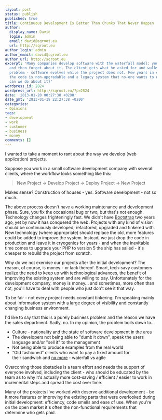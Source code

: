 ```yaml
---
layout: post
status: publish
published: true
title: Continuous Development Is Better Than Chunks That Never Happen
author:
  display_name: David
  login: admin
  email: david@sqroot.eu
  url: http://sqroot.eu
author_login: admin
author_email: david@sqroot.eu
author_url: http://sqroot.eu
excerpt: 'Many companies develop software with the waterfall model: you do it once
  and then forget about it. The client gets what he asked for and walks away. The
  problem - software evolves while the project does not. Few years in cryogenics and
  the code is non-upgradable and a legacy system that no-one wants to use. So what
  can we do about it?'
wordpress_id: 2824
wordpress_url: http://sqroot.eu/?p=2824
date: '2013-01-20 00:27:38 +0200'
date_gmt: '2013-01-19 22:27:38 +0200'
categories:
- Opinions
tags:
- development
- work
- customer
- business
- money
comments: []
---
```

<p>I wanted to take a moment to rant about the way we develop (web application) projects.</p>
<p>Suppose you work in a small software development company with several clients, where the workflow looks something like this:</p>
<blockquote><p>New Project -&gt; Develop Project -&gt; Deploy Project -&gt; New Project</p></blockquote>
<p>Makes sense? Construction of houses - yes. Software development - not so much.</p>
<p>The above process doesn't have a working maintenance and development phase. Sure, you fix the occasional bug or two, but that's not enough. Technology changes frighteningly fast. We didn't have <a title="Twitter Bootstrap Website" href="twitter.github.com/bootstrap">Bootstrap</a> two years ago, yet by now it has conquered the web. Projects with any kind of vision should be continuously developed, refactored, upgraded and tinkered with. New technology (where appropriate) should replace the old, more features could be added to improve the system. Instead, we just drop the code in production and leave it in cryogenics for years - and when the inevitable time comes to upgrade your PHP to version 5 the ship has sailed - it's cheaper to rebuild the project from scratch.<a id="more"></a><a id="more-2824"></a></p>
<p>Why do we not exercise our projects after the initial development? The reason, of course, is money - or lack thereof. Smart, tech-savy customers realize the need to keep up with technological advances, the benefit of improving the existing system and are willing to pay. Unfortunately for the development company, money is money... and sometimes, more often than not, you'll have to deal with people who just don't see it that way.</p>
<p>To be fair - not every project needs constant tinkering. I'm speaking mainly about information system with a large degree of visibility and constantly changing business environment.</p>
<p>I'd like to say that this is a purely business problem and the reason we have the sales department. Sadly, no. In my opinion, the problem boils down to...</p>
<ul>
<li><span style="line-height: 13px;" data-mce-mark="1">Culture - nationality and the state of software development in the area</span></li>
<li>The developers not being able to "dumb it down", speak the users language and/or "sell it" to the management</li>
<li>Not being able to produce examples from the real world</li>
<li>"Old fashioned" clients who want to pay a fixed amount for their sandwich and <span style="text-decoration: underline;" data-mce-mark="1">no more</span> - waterfall vs agile</li>
</ul>
<p>Overcoming those obstacles is a team effort and needs the support of everyone involved, including the client - who should be educated by the team as to why it's actually more cost-saving / efficient / easier to work in incremental steps and spread the cost over time.</p>
<p>Many of the projects I've worked with deserve additional development - be it more features or improving the existing parts that were overlooked during initial development: efficiency, code smells and ease of use. When you're on the open market it's often the non-functional requirements that determine who gets paid.</p>
